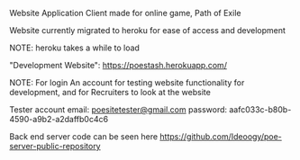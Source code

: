 Website Application Client made for online game, Path of Exile

Website currently migrated to heroku for ease of access and development

NOTE: heroku takes a while to load

"Development Website": https://poestash.herokuapp.com/

NOTE: For login
An account for testing website functionality for development, and for Recruiters to look at the website

Tester account
email: poesitetester@gmail.com
password: aafc033c-b80b-4590-a9b2-a2daffb0c4c6

Back end server code can be seen here
https://github.com/Ideoogy/poe-server-public-repository

